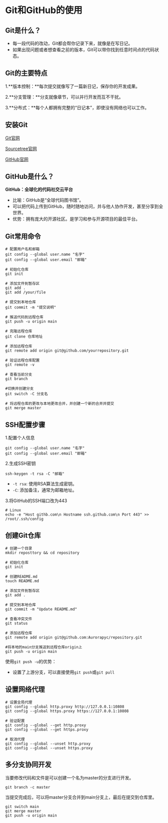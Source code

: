 # Git和GitHub的使用





## Git是什么？

- 每一段代码的改动，Git都会帮你记录下来，就像是在写日记。
- 如果出现问题或者想查看之前的版本，Git可以带你找到任意时间点的代码状态。



## Git的主要特点

1.**版本控制：**每次提交就像写了一篇新日记，保存你的开发成果。

2.**分支管理：**分支就像章节，可以并行开发而互不干扰。

3.**分布式：**每个人都拥有完整的“日记本”，即使没有网络也可以工作。



## 安装Git

[Git官网](https://git-scm.com/)

[Sourcetree官网](https://www.sourcetreeapp.com/)

[GitHub官网](https://github.com)



## GitHub是什么？

**GitHub：全球化的代码社交云平台**

- 比喻：GitHub是“全球代码图书馆”。
- 可以把代码上传到GitHub，随时随地访问，并与他人协作开发，甚至分享到全世界。
- 优势：拥有庞大的开源社区。是学习和参与开源项目的最佳平台。



## Git常用命令

```shell
# 配置用户名和邮箱
git config --global user.name "名字"
git config --global user.email "邮箱"

# 初始化仓库
git init

# 添加文件到暂存区
git add .
git add /your/file

# 提交到本地仓库
git commit -m "提交说明"

# 推送代码到远程仓库
git push -u origin main

# 克隆远程仓库
git clone 仓库地址

# 添加远程仓库
git remote add origin git@github.com/yourrepository.git

# 验证远程仓库配置
git remote -v

# 查看当前分支
git branch

#切换并创建分支
git switch -C 分支名

# 将远程仓库的更改与本地更改合并，并创建一个新的合并并提交
git merge master
```



## SSH配置步骤

1.配置个人信息

```shell
git config --global user.name "名字"
git config --global user.email "邮箱"
```

2.生成SSH密钥

```shell
ssh-keygen -t rsa -C "邮箱"
```

- `-t rsa`: 使用RSA算法生成密钥。
- `-C`: 添加备注，通常为邮箱地址。

3.将GitHub的SSH端口改为443

```shell
# Linux
echo -e "Host githb.com\n Hostname ssh.github.com\n Port 443" >> /root/.ssh/config
```



## 创建Git仓库

```shell
# 创建一个目录
mkdir reposttory && cd repository

# 初始化仓库
git init

# 创建README.md
touch README.md

# 添加文件到暂存区
git add .

# 提交到本地仓库
git commit -m "Update README.md"

# 查看冲突文件
git status

# 添加远程仓库
git remote add origin git@github.com:Aurorapyc/repository.git

#将本地的main分支推送到远程仓库origin上
git push -u origin main 
```

使用`git push -u`的优势：

- 设置了上游分支，可以直接使用`git push`或`git pull`



## 设置网络代理

```shell
# 设置全局代理
git config --global http.proxy http://127.0.0.1:10808
git config --global https.proxy https://127.0.0.1:10808

# 验证配置
git config --global --get http.proxy
git config --global --get https.proxy

# 取消代理
git config --global --unset http.proxy
git config --global --unset https.proxy
```



## 多分支协同开发

当要修改代码和文件是可以创建一个名为master的分支进行开发。

```shell
git branch -c master
```

当提交完成后，可以将master分支合并到main分支上，最后在提交到仓库里。

```shell
git switch main
git merge master
git push -u origin main
```

